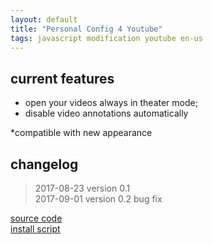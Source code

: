 ```yaml
---
layout: default
title: "Personal Config 4 Youtube"
tags: javascript modification youtube en-us
---
```


## current features
* open your videos always in theater mode;  
* disable video annotations automatically

*compatible with new appearance

## changelog
> 2017-08-23 version 0.1  
2017-09-01 version 0.2 bug fix

[source code](https://github.com/h01000110/js-scripts/blob/master/personal-config-youtube.user.js)  
[install script](https://github.com/h01000110/js-scripts/raw/master/personal-config-youtube.user.js)
